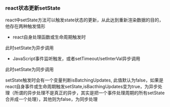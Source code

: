 ### react状态更新setState

react中setState方法可以触发state状态的更新，从此达到重新渲染数据的目的，他存在两种触发情形

+ react自身处理函数或生命周期触发时

此时setState为异步调用

+ JavaScript事件监听触发，或者setTimeout/setInterVal异步调用

此时setState为同步调用

setState触发时会有一个变量判断isBatchingUpdates, 此值默认为false，如果是react自身事件或生命周期触发setState,isBacthingUpdates变为true，为异步处理（所谓的异步处理不是真正的异步，其实是把一个事件处理周期的所有setState合并成一个处理），其他则为false，为同步处理